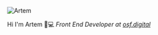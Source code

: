 ![Artem](https://i.ibb.co/kgYBQMR/Group-1-4.png)

Hi I'm Artem 👋:computer: _Front End Developer at [osf.digital](https://osf.digital/)_

